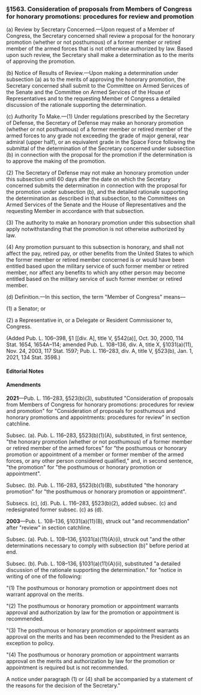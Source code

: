 ### §1563. Consideration of proposals from Members of Congress for honorary promotions: procedures for review and promotion ###

(a) Review by Secretary Concerned.—Upon request of a Member of Congress, the Secretary concerned shall review a proposal for the honorary promotion (whether or not posthumous) of a former member or retired member of the armed forces that is not otherwise authorized by law. Based upon such review, the Secretary shall make a determination as to the merits of approving the promotion.

(b) Notice of Results of Review.—Upon making a determination under subsection (a) as to the merits of approving the honorary promotion, the Secretary concerned shall submit to the Committee on Armed Services of the Senate and the Committee on Armed Services of the House of Representatives and to the requesting Member of Congress a detailed discussion of the rationale supporting the determination.

(c) Authority To Make.—(1) Under regulations prescribed by the Secretary of Defense, the Secretary of Defense may make an honorary promotion (whether or not posthumous) of a former member or retired member of the armed forces to any grade not exceeding the grade of major general, rear admiral (upper half), or an equivalent grade in the Space Force following the submittal of the determination of the Secretary concerned under subsection (b) in connection with the proposal for the promotion if the determination is to approve the making of the promotion.

(2) The Secretary of Defense may not make an honorary promotion under this subsection until 60 days after the date on which the Secretary concerned submits the determination in connection with the proposal for the promotion under subsection (b), and the detailed rationale supporting the determination as described in that subsection, to the Committees on Armed Services of the Senate and the House of Representatives and the requesting Member in accordance with that subsection.

(3) The authority to make an honorary promotion under this subsection shall apply notwithstanding that the promotion is not otherwise authorized by law.

(4) Any promotion pursuant to this subsection is honorary, and shall not affect the pay, retired pay, or other benefits from the United States to which the former member or retired member concerned is or would have been entitled based upon the military service of such former member or retired member, nor affect any benefits to which any other person may become entitled based on the military service of such former member or retired member.

(d) Definition.—In this section, the term "Member of Congress" means—

(1) a Senator; or

(2) a Representative in, or a Delegate or Resident Commissioner to, Congress.

(Added Pub. L. 106–398, §1 [[div. A], title V, §542(a)], Oct. 30, 2000, 114 Stat. 1654, 1654A–114; amended Pub. L. 108–136, div. A, title X, §1031(a)(11), Nov. 24, 2003, 117 Stat. 1597; Pub. L. 116–283, div. A, title V, §523(b), Jan. 1, 2021, 134 Stat. 3598.)

#### **Editorial Notes** ####

#### Amendments ####

**2021**—Pub. L. 116–283, §523(b)(3), substituted "Consideration of proposals from Members of Congress for honorary promotions: procedures for review and promotion" for "Consideration of proposals for posthumous and honorary promotions and appointments: procedures for review" in section catchline.

Subsec. (a). Pub. L. 116–283, §523(b)(1)(A), substituted, in first sentence, "the honorary promotion (whether or not posthumous) of a former member or retired member of the armed forces" for "the posthumous or honorary promotion or appointment of a member or former member of the armed forces, or any other person considered qualified," and, in second sentence, "the promotion" for "the posthumous or honorary promotion or appointment".

Subsec. (b). Pub. L. 116–283, §523(b)(1)(B), substituted "the honorary promotion" for "the posthumous or honorary promotion or appointment".

Subsecs. (c), (d). Pub. L. 116–283, §523(b)(2), added subsec. (c) and redesignated former subsec. (c) as (d).

**2003**—Pub. L. 108–136, §1031(a)(11)(B), struck out "and recommendation" after "review" in section catchline.

Subsec. (a). Pub. L. 108–136, §1031(a)(11)(A)(i), struck out "and the other determinations necessary to comply with subsection (b)" before period at end.

Subsec. (b). Pub. L. 108–136, §1031(a)(11)(A)(ii), substituted "a detailed discussion of the rationale supporting the determination." for "notice in writing of one of the following:

"(1) The posthumous or honorary promotion or appointment does not warrant approval on the merits.

"(2) The posthumous or honorary promotion or appointment warrants approval and authorization by law for the promotion or appointment is recommended.

"(3) The posthumous or honorary promotion or appointment warrants approval on the merits and has been recommended to the President as an exception to policy.

"(4) The posthumous or honorary promotion or appointment warrants approval on the merits and authorization by law for the promotion or appointment is required but is not recommended.

A notice under paragraph (1) or (4) shall be accompanied by a statement of the reasons for the decision of the Secretary."
